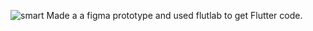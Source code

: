 ![smart](https://user-images.githubusercontent.com/105343698/207294908-d80e0888-08d0-4d40-a717-2817e21974a9.JPG)
Made a a figma prototype and used flutlab to get Flutter code.
